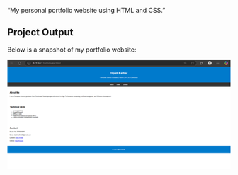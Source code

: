 “My personal portfolio website using HTML and CSS.”

## Project Output

Below is a snapshot of my portfolio website:

![Portfolio Screenshot](portfolio-output.png)

